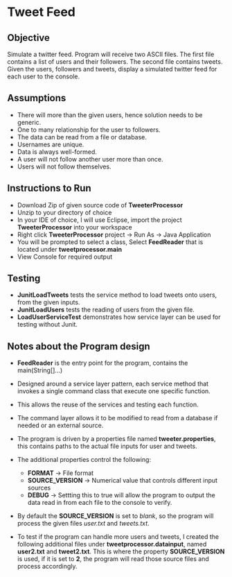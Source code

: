 # Tweet Feed

## Objective
   Simulate a twitter feed. Program will receive two ASCII files. The first file contains a list of users and their
   followers. The second file contains tweets. Given the users, followers and tweets, display a simulated twitter feed for each user to the
   console.

## Assumptions
- There will more than the given users, hence solution needs to be generic.
- One to many relationship for the user to followers.
- The data can be read from a file or database.
- Usernames are unique. 
- Data is always well-formed. 
- A user will not follow another user more than once. 
- Users will not follow themselves. 

## Instructions to Run
- Download Zip of given source code of **TweeterProcessor**
- Unzip to your directory of choice
- In your IDE of choice, I will use Eclipse, import the project **TweeterProcessor** into your workspace
- Right click **TweeterProcessor** project -> Run As -> Java Application
- You will be prompted to select a class, Select **FeedReader** that is located under **tweetprocessor.main**
- View Console for required output
 
## Testing
- **JunitLoadTweets** tests the service method to load tweets onto users, from the given inputs.
- **JunitLoadUsers** tests the reading of users from the given file.
- **LoadUserServiceTest** demonstrates how service layer can be used for testing without Junit.
 
## Notes about the Program design
- **FeedReader** is the entry point for the program, contains the main(String[]...)
- Designed around a service layer pattern, each service method that invokes a single command class that execute one specific              function.
- This allows the reuse of the services and testing each function.
- The command layer allows it to be modified to read from a database if needed or an external source.
- The program is driven by a properties file named **tweeter.properties**, this contains paths to the actual file inputs for user and tweets.
- The additional properties control the following:
   - **FORMAT** -> File format
   - **SOURCE_VERSION** -> Numerical value that controls different input sources
   - **DEBUG** -> Settting this to true will allow the program to output the data read in from each file to the console to verify.

- By default the **SOURCE_VERSION** is set to *blank*, so the program will process the given files *user.txt* and *tweets.txt*.

- To test if the program can handle more users and tweets, I created the following additional files under **tweetprocessor.datainput**, named **user2.txt** and **tweet2.txt**. This is where the property **SOURCE_VERSION** is used, if it is set to **2**, the program will read those source files and process accordingly.
 
 
 
 
